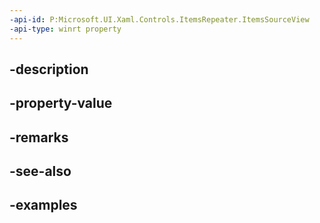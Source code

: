 ```yaml
---
-api-id: P:Microsoft.UI.Xaml.Controls.ItemsRepeater.ItemsSourceView
-api-type: winrt property
---
```


## -description

## -property-value

## -remarks

## -see-also

## -examples

